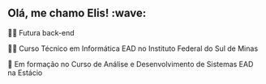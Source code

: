<h2> Olá, me chamo Elis! :wave: </h2>

:woman_technologist: Futura back-end

:woman_student: Curso Técnico em Informática EAD no Instituto Federal do Sul de Minas

:book: Em formação no Curso de Análise e Desenvolvimento de Sistemas EAD na Estácio

<!---
ElisIrons/ElisIrons is a ✨ special ✨ repository because its `README.md` (this file) appears on your GitHub profile.
You can click the Preview link to take a look at your changes.
--->
